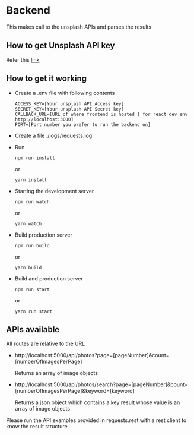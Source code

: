 # Backend

This makes call to the unsplash APIs and parses the results

## How to get Unsplash API key

Refer this [link](https://unsplash.com/documentation)

## How to get it working

- Create a .env file with following contents
    ```
    ACCESS_KEY=[Your unsplash API Access key]
    SECRET_KEY=[Your unsplash API Secret key]
    CALLBACK_URL=[URL of where frontend is hosted | for react dev env http://localhost:3000]
    PORT=[Port number you prefer to run the backend on]
    ```

- Create a file ./logs/requests.log

- Run
    ```
    npm run install 
    ```
    or
    ```
    yarn install
    ```

- Starting the development server
    ```
    npm run watch
    ```
    or
    ```
    yarn watch
    ```
- Build production server
    ```
    npm run build
    ```
    or
    ```
    yarn build
    ```
- Build and  production server
    ```
    npm run start
    ```
    or
    ```
    yarn run start
    ```

## APIs available
All routes are relative to the URL

- http://localhost:5000/api/photos?page=[pageNumber]&count=[numberOfImagesPerPage]
    
    Returns an array of image objects

- http://localhost:5000/api/photos/search?page=[pageNumber]&count=[numberOfImagesPerPage]&keyword=[keyword]

    Returns a json object which contains a key result whose value is an array of image objects

Please run the API examples provided in requests.rest with a rest client to know the result structure